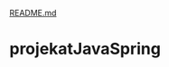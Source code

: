 [README.md](https://github.com/IvanaArbinja/projekatJavaSpring/files/7028336/README.md)
# projekatJavaSpring
